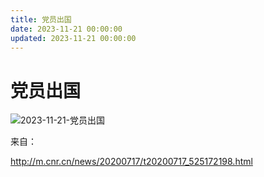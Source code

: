 ```yaml
---
title: 党员出国
date: 2023-11-21 00:00:00
updated: 2023-11-21 00:00:00
---
```


# 党员出国

![2023-11-21-党员出国](assets/2023-11-21-党员出国.jpeg)

来自：

http://m.cnr.cn/news/20200717/t20200717_525172198.html
